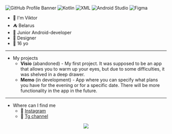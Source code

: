 ![GitHub Profile Banner](https://github.com/user-attachments/assets/521e47cd-af9e-4894-92f1-35fcc3a9b290)
![Kotlin](https://img.shields.io/badge/-Kotlin-ffffff?style=flat&logo=kotlin)
![XML](https://img.shields.io/badge/-XML-ffffff?style=flat)
![Android Studio](https://img.shields.io/badge/-Android%20Studio-ffffff?style=flat&logo=android)
![Figma](https://img.shields.io/badge/-Figma-ffffff?style=flat&logo=figma)

   + :seedling: I'm Viktor
   + :tent: Belarus
   + :crescent_moon: Junior Android-developer
   + :bookmark_tabs: Designer
   + :green_book: 16 yo
___
+ My projects
   + **Visio** (abandoned) - My first project. It was supposed to be an app that allows you to warm up your eyes, but due to some difficulties, it was shelved in a deep drawer.
   + **Memo** (in development) - App where you can specify what plans you have for the evening or for a specific date. There will be more functionality in the app in the future.
___
+ Where can I find me
   + :ferris_wheel: [Instagram](https://www.instagram.com/track_.of?igsh=cGFjNTF6bDcwMjkx)
   + :stars: [Tg channel](https://t.me/nodevop)
     
<p align="center">
  <img src="![GitHub Profile Banner](https://github.com/user-attachments/assets/521e47cd-af9e-4894-92f1-35fcc3a9b290)"></p>
